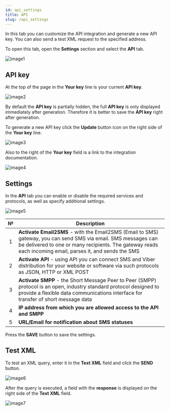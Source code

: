 ```yaml
---
id: api_settings
title: API
slug: /api_settings
---
```


In this tab you can customize the API integration and generate a new API key. You can also send a test XML request to the specified address.

To open this tab, open the **Settings** section and select the **API** tab.

![image1](/img/en/sms_settings_api/image1.png)

## API key

At the top of the page in the **Your key** line is your current **API key**.

![image2](/img/en/sms_settings_api/image2.png)

By default the **API key** is partially hidden, the full **API key** is only displayed immediately after generation. Therefore it is better to save the **API key** right after generation.

To generate a new API key click the **Update** button icon on the right side of the **Your key** line.

![image3](/img/en/sms_settings_api/image3.png)

Also to the right of the **Your key** field is a link to the integration documentation.

![image4](/img/en/sms_settings_api/image4.png)

## Settings

In the **API** tab you can enable or disable the required services and protocols, as well as specify additional settings.

![image5](/img/en/sms_settings_api/image5.png)

|  №  | Description |
| :-: | ----------- |
| 1 | **Activate Email2SMS** - with the Email2SMS (Email to SMS) gateway, you can send SMS via email. SMS messages can be delivered to one or many recipients. The gateway reads each incoming email, parses it, and sends the SMS |
| 2 | **Activate API** - using API you can connect SMS and Viber distribution for your website or software via such protocols as JSON, HTTP or XML POST |
| 3 | **Activate SMPP** - the Short Message Peer to Peer (SMPP) protocol is an open, industry standard protocol designed to provide a flexible data communications interface for transfer of short message data |
| 4 | **IP address from which you are allowed access to the API and SMPP** |
| 5 | **URL/Email for notification about SMS statuses** |

Press the **SAVE** button to save the settings.

## Test XML

To test an XML query, enter it in the **Text XML** field and click the **SEND** button.

![image6](/img/en/sms_settings_api/image6.png)

After the query is executed, a field with the **response** is displayed on the right side of the **Text XML** field.

![image7](/img/en/sms_settings_api/image7.png)
